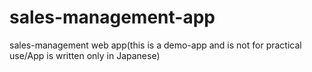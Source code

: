 # sales-management-app
sales-management web app(this is a demo-app and is not for practical use/App is written only in Japanese)
